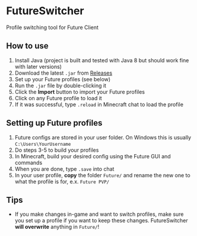 # FutureSwitcher
Profile switching tool for Future Client

## How to use

1. Install Java (project is built and tested with Java 8 but should work fine with later versions)
2. Download the latest `.jar` from [Releases](https://github.com/tycrek/FutureSwitcher/releases/)
3. Set up your Future profiles (see below)
4. Run the `.jar` file by double-clicking it
5. Click the **Import** button to import your Future profiles
6. Click on any Future profile to load it
7. If it was successful, type `.reload` in Minecraft chat to load the profile

## Setting up Future profiles

1. Future configs are stored in your user folder. On Windows this is usually `C:\Users\YourUsername`
2. Do steps 3-5 to build your profiles
3. In Minecraft, build your desired config using the Future GUI and commands
4. When you are done, type `.save` into chat
5. In your user profile, **copy** the folder `Future/` and rename the new one to what the profile is for, e.x. `Future PVP/`


## Tips

- If you make changes in-game and want to switch profiles, make sure you set up a profile if you want to keep these changes. FutureSwitcher **will overwrite** anything in `Future/`!
